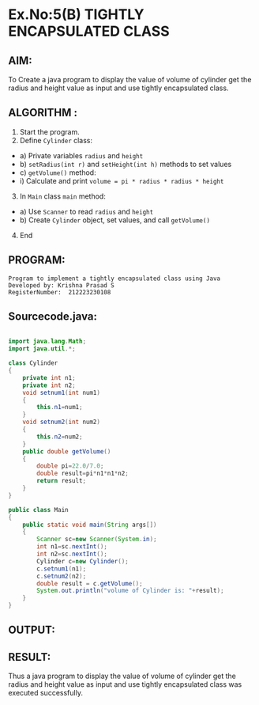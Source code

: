 # Ex.No:5(B) TIGHTLY ENCAPSULATED CLASS

## AIM:
To Create a java program to display the value of volume of cylinder get the radius and height value as input and use tightly encapsulated class.

## ALGORITHM :
1.	Start the program.
2.	Define `Cylinder` class:
-	a) Private variables `radius` and `height`
-	b) `setRadius(int r)` and `setHeight(int h)` methods to set values
-	c) `getVolume()` method:
- i) Calculate and print `volume = pi * radius * radius * height`
3.	In `Main` class `main` method:
-	a) Use `Scanner` to read `radius` and `height`
-	b) Create `Cylinder` object, set values, and call `getVolume()`
4.	End







## PROGRAM:
 ```
Program to implement a tightly encapsulated class using Java
Developed by: Krishna Prasad S
RegisterNumber:  212223230108
```

## Sourcecode.java:
```java

import java.lang.Math;
import java.util.*;

class Cylinder
{ 
    private int n1; 
    private int n2;
    void setnum1(int num1)
    {
        this.n1=num1;
    }
    void setnum2(int num2)
    {
        this.n2=num2;
    }
    public double getVolume()
    {
        double pi=22.0/7.0;
        double result=pi*n1*n1*n2;  
        return result;
    }
}

public class Main
{
    public static void main(String args[])
    {
        Scanner sc=new Scanner(System.in); 
        int n1=sc.nextInt();
        int n2=sc.nextInt();
        Cylinder c=new Cylinder();
        c.setnum1(n1); 
        c.setnum2(n2); 
        double result = c.getVolume();
        System.out.println("volume of Cylinder is: "+result);
    }
}

```






## OUTPUT:



## RESULT:
Thus a java program to display the value of volume of cylinder get the radius and height value as input and use tightly encapsulated class was executed successfully.



